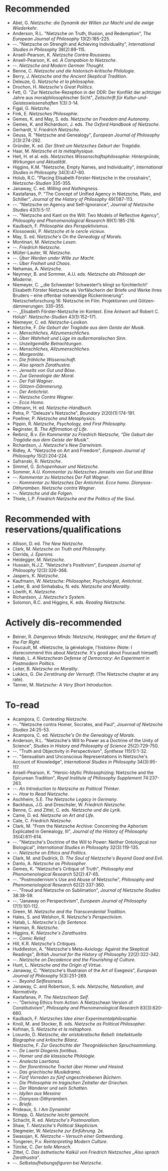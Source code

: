 # Recommended 

* Abel, G. *Nietzsche: die Dynamik der Willen zur Macht und die ewige Wiederkehr*.
* Anderson, R.L. "Nietzsche on Truth, Illusion, and Redemption", *The European Journal of Philosophy* 13(2):185-225.
* --. "Nietzsche on Strength and Achieving Individuality", *International Studies in Philosophy* 38(2):89-115.
* Ansell-Pearson, K. *Nietzsche Contra Rousseau*.
* Ansell-Pearson, K. ed. *A Compabion to Nietzsche*.
* --. *Nietzsche and Modern German Thought*.
* Benne, C. *Nietzsche und die historisch-kritische Philologie*.
* Berry, J. *Nietzsche and the Ancient Skeptical Tradition*.
* Deleuze, G. *Nietzsche et la philosophie*.
* Drochon, H. *Nietzsche's Great Politics*.
* Fett, O. "Zur Nietzsche-Rezeption in der DDR: Der Konflikt der achtziger Jahre aus moralphilosophischer Sicht", *Zeitschrift für Kultur-und-Geisteswissenshaften* 1(3):3-14.
* Figal, G. *Nietzche.*
* Fink, E. *Nietzsches Philosophie*.
* Gemes, K. and May, S. eds. *Nietzsche on Freedom and Autonomy*.
* Gemes, K. and Richardson, J. eds. *The Oxford Handbook of Nietzsche*.
* Gerhardt, V. *Friedrich Nietzsche*.
* Geuss, R. "Nietzsche and Genealogy", *European Journal of Philosophy* 2(3):274-292.
* Gründer, K. ed. *Der Streit um Nietzsches Geburt der Tragödie*.
* Haar, M. *Nietzsche et la métaphysique*. 
* Heit, H. et al. eds. *Nietzsches Wissenschaftsphilosophie: Hintergründe, Wirkungen und Aktualität*.
* Higgins, K.M. "Nietzsche, Empty Names, and Individuality", *International Studies in Philosophy* 34(3):47-60.
* Holub, R.C. "Placing Elisabeth Förster-Nietzsche in the crosshairs", *Nietzsche-Studien* 335-355.
* Janaway, C. ed. *Willing and Nothingness*.
* Kastafanas, P. "The Concept of Unified Agency in Nietzsche, Plato, and Schiller", *Journal of the History of Philosophy* 49(1)87-113.
* --. "Nietzsche on Agency and Self-Ignorance", *Journal of Nietzsche Studies* 43(1):5-17.
* --. "Nietzsche and Kant on the Will: Two Models of Reflective Agency", *Philosophy and Phenomenological Research* 89(1):185-216.
* Kaulbach, F. *Philosophie des Perspektivismus*.
* Klossowski, P. *Nietzsche et le cercle vicieux*.
* May, S. ed. *Nietzsche's On the Genealogy of Morals*.
* Montinari, M. *Nietzsche Lesen*.
* --. *Friedrich Nietzsche*.
* Müller-Lauter, W. *Nietzsche*.
* --. *Über Werden under Wille zur Macht*.
* --. *Über Freiheit und Chaos*.
* Nehamas, A. *Nietzsche*.
* Neymeyr, B. and Sommer, A.U. eds. *Nietzsche als Philosoph der Moderne*.
* Niemeyer, C. „‚die Schwester! Schwester!’s klingt so fürchterlich!‘ Elisabeth Förster­ Nietzsche als Verfälscherin der Briefe und Werke ihres Bruders – eine offenbar notwendige Rückerinnerung“. Nietzscheforschung 16: Nietzsche im Film. Projektionen und Götzen-dämmerungen: 335–355.
* --. „Elisabeth Förster-Nietzsche im Kontext. Eine Antwort auf Robert C. Holub“. *Nietzsche-Studien* 43(1):152–171.
* Niemeyer, C. ed. *Nietzsche-Lexikon*.
* Nietzche, F. *Die Geburt der Tragödie aus dem Geiste der Musik.*
* --. *Menschliches, Allzumenschliches*.
* --. *Über Wahrheit und Lüge im außermoralischen Sinn.*
* --. *Unzeitgemäße Betrachtungen*.
* --. *Menschliches, Allzumenschliches*.
* --. *Morgenröte*.
* --. *Die fröhliche Wissenschaft*.
* --. *Also sprach Zarathustra*.
* --. *Jenseits von Gut und Böse*.
* --. *Zue Genealogie der Moral*.
* --. *Der Fall Wagner*.
* --. *Götzen-Dämmerung*.
* --. *Der Antichrist*. 
* --. *Nietzsche Contra Wagner*.
* --. *Ecce Homo*.
* Ottmann, H. ed. *Nietzsche-Handbuch*.
* Petra, P. "Deleuze's Nietzsche", *Boundary* 2(20)(1):174-191.
* Poellner, P. *Nietzsche and Metaphysics*.
* Pippin, R. *Nietzsche, Psychology, and First Philosophy*. 
* Reginster, B. *The Affirmation of Life*.
* Reibniz, B.v. *Ein Kommentar zu Friedrich Nietzsche, “Die Geburt der Tragödie aus dem Geiste der Musik”*.
* Richardson, J. *Nietzsche's New Darwinism*.
* Ridley, A. "Nietzsche on Art and Freedom", *European Journal of Philosophy* 15(2):204-224.
* Safranski, R. *Nietzsche*.
* Simmel, G. *Schopenhauer und Nietzsche*.
* Sommer, A.U. *Kommentar zu Nietzsches Jenseits von Gut und Böse*
* --. *Kommentar zu Nietzsches Der Fall Wagner*.
* --. *Kommentar zu Nietzsches Der Antichrist. Ecce homo. Dionysos-Dithyramben. Nietzsche contra Wagner*.
* --. *Nietzsche und die Folgen.*
* Thiele, L.P. *Friedrich Nietzsche and the Politics of the Soul*.

# Recommended with reservations/qualifications

* Allison, D. ed. *The New Nietzsche*.
* Clark, M. *Nietzsche on Truth and Philosophy*.
* Derrida, J. *Éperons.*
* Heidegger, M. *Nietzsche.*
* Hussain, N.J.Z. "Nietzsche's Positivism", *European Journal of Philosophy* 12(3):326-368.
* Jaspers, K. *Nietzsche*.
* Kaufmann, W. *Nietzsche: Philosopher, Psychologist, Antichrist*.
* Leiter, B. and Sinhababu, N. eds. *Nietzsche and Morality*.
* Löwith, K. *Nietzsche*.
* Richardson, J. *Nietzsche's System*.
* Solomon, R.C. and Higgins, K. eds. *Reading Nietzsche.*

# Actively dis-recommended

* Beiner, R. *Dangerous Minds: Nietzsche, Heidegger, and the Return of the Far Right*.
* Foucault, M. «Nietzsche, la généalogie, l'histoire» (Note: I disrecommend this about *Nietzsche*. It's good about Foucault himself)
* Hatab, L. *A Nietzschean Defense of Democracy: An Experiment in Postmodern Politics*.
* Leiter, B. *Nietzsche on Morality*.
* Lukács, G. *Die Zerstörung der Vernunft.* (The Nietzsche chapter at any rate).
* Tanner, M. *Nietzsche: A Very Short Introduction*.

# To-read

* Acampora, C. *Contesting Nietzsche*. 
* --. "Nietzsche contra Homer, Socrates, and Paul", *Jouernal of Nietzsche Studies* 24:25-53.
* Acampora, C. ed. *Nietzsche's On the Genealogy of Morals*.
* Anderson, R.L. "Nietzsche's Will to Power as a Doctrine of the Unity of Science", *Studies in History and Philosophy of Science* 25(2):729-750.
* --. "Truth and Objectivity in Perspectivism", *Synthese* 115(1):1-32.
* --. "Sensualism and Unconscious Representations in Nietzsche's Account of Knowledge", *International Studies in Philosophy* 34(3):95-117.
* Ansell-Pearson, K. "Heroic-Idyllic Philosophizing: Nietzsche and the Epicurean Tradition", *Royal Institute of Philosophy Supplement* 74:237-263.
* --. *An Introduction to Nietzsche as Political Thinker*.
* --. *How to Read Nietzsche*.
* Aschheim, S.E. *The Nietzsche Legacy in Germany*. 
* Backhaus, J.G. and Dreschsler, W. *Friedrich Nietzsche*.
* Benne, C. and Zittel, C. eds. *Nietzsche und die Lyrik*.
* Came, D. ed. *Nietzsche on Art and Life*.
* Cate, C. *Friedrich Nietzsche*.
* Clark, M. "From the Nietzsche Archive: Concerning the Aphorism Explicated in Genealogy, III", *Journal of the History of Philosophy* 35(4):611-614.
* --. "Nietzsche's Doctrine of the Will to Power: Neither Ontological nor Biological", *International Studies in Philosophy* 32(3):119-135.
* --. *Nietzsche on Ethics and Politics*.
* Clark, M. and Dudrick, D. *The Soul of Nietzsche's Beyond Good and Evil*.
* Danto, A. *Nietzsche as Philosopher*. 
* Gemes, K. "Nietzsche's Critique of Truth", *Philosophy and Phenomenological Research* 52(2):47-65.
* --. "Postmodernism's Use and Abuse of Nietzsche", *Philosophy and Phenomenological Research* 62(2):337-360.
* --. "Freud and Nietzsche on Sublimation", *Journal of Nietzsche Studies* 38:38-59.
* --. "Janaway on Perspectivism", *European Journal of Philosophy* 17(1):101-112.
* Green, M. *Nietzsche and the Transcendental Tradition*. 
* Hales, S. and Welshon, R. *Nietzsche's Perspectivism.*
* Hatab, L. *Nietzsche's Life Sentence*.
* Harman, R. *Nietzsche*.
* Higgins, K. *Nietzsche's Zarathustra*. 
* --. *Comic Relief*.
* Hill, K.R. *Nietzsche's Critiques*.
* Huddleston, A. "Nietzsche's Meta-Axiology: Against the Skeptical Readings", *British Journal for the History of Philosophy* 22(2):322-342.
* --. *Nietzsche on Decadence and the Flourishing of Culture*.
* Hunt, L. *Nietzsche and the Origin of Virtue*.
* Janaway, C. "Nietzsche's Illustraion of the Art of Exegesis", *European Journal of Philosophy* 5(3):251-269.
* --. *Beyond Selflessness*.
* Janaway, C. and Robertson, S. eds. *Nietzsche, Naturalism, and Normativity*.
* Kastafanas, P. *The Nietzschean Self*.
* --. "Deriving Ethics from Action: A Nietzschean Version of Constitutivism", *Philosophy and Phenomenological Research* 83(3):620-660.
* Kaulbach, F. *Nietzsches Idee einer Experimentalphilosophie*.
* Knoll, M. and Stocker, B. eds. *Nietzsche as Political Philosopher*.
* Kofman, S. *Nietzsche et la métaphore*.
* Losurdo, D. *Nietzsche, der aristokratische Rebell: Intellektuelle Biographie und kritische Bilanz*.
* Nietzsche, F. *Zur Geschichte der Theognideischen Spruchsammlung*.
* --. *De Laertii Diogenis fontibus*.
* --. *Homer und die klassische Philologie*.
* --. *Analecta Laertiana*.
* --. *Der florentinische Tractat über Homer und Hesiod.*
* --. *Das griechische Musikdrama*.
* --. *Fünf Vorreden zu fünf ungeschriebenen Büchern*.
* --. *Die Philosophie im tragischen Zeitalter der Griechen*.
* --. *Der Wanderer und sein Schatten*.
* --. *Idyllen aus Messina*
* --. *Dionysos-Dithyramben*.
* --. *Briefe*.
* Prideaux, S. *I Am Dynamite!*
* Römpp, G. *Nietzsche leicht gemacht*.
* Schacht, R. ed. *Nietzsche's Postmoralism*.
* Shaw, T. *Nietzsche's Political Skepticism*.
* Stegmeier, W. *Nietzsche zur Einführung*. 2e.
* Swassjan, K. *Nietzsche – Versuch einer Gottwerdung*.
* Tongeren, P.v. *Reinterpreting Modern Culture*.
* Türcke, C. *Der tolle Mensch*.
* Zittel, C. *Das ästhetische Kalkül von Friedrich Nietzsches „Also sprach Zarathustra“*.
* --. *Selbstaufhebungsfiguren bei Nietzsche*.
